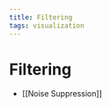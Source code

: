 ```yaml
---
title: Filtering
tags: visualization
---
```


# Filtering
- [[Noise Suppression]]

























































